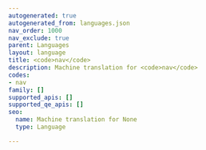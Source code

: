 ```yaml
---
autogenerated: true
autogenerated_from: languages.json
nav_order: 1000
nav_exclude: true
parent: Languages
layout: language
title: <code>nav</code>
description: Machine translation for <code>nav</code>
codes:
- nav
family: []
supported_apis: []
supported_qe_apis: []
seo:
  name: Machine translation for None
  type: Language

---
```


